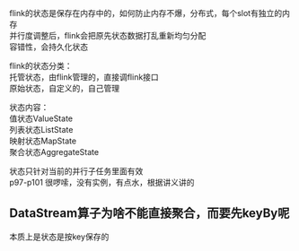 flink的状态是保存在内存中的，如何防止内存不爆，分布式，每个slot有独立的内存  
并行度调整后，flink会把原先状态数据打乱重新均匀分配  
容错性，会持久化状态  

flink的状态分类：  
托管状态，由flink管理的，直接调flink接口  
原始状态，自定义的，自己管理  

状态内容：  
值状态ValueState  
列表状态ListState  
映射状态MapState  
聚合状态AggregateState  

状态只针对当前的并行子任务里面有效  
p97-p101 很啰嗦，没有实例，有点水，根据讲义讲的  

## DataStream算子为啥不能直接聚合，而要先keyBy呢

本质上是状态是按key保存的